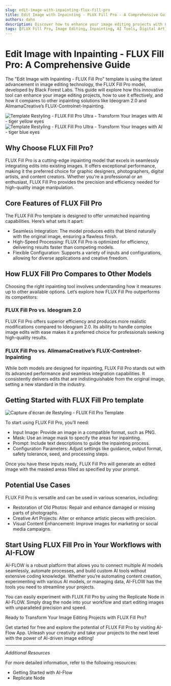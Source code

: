 ```yaml
---
slug: edit-image-with-inpainting-flux-fill-pro
title: Edit Image with Inpainting - FLUX Fill Pro - A Comprehensive Guide
authors: dahn
description: Discover how to enhance your image editing projects with FLUX Fill Pro. This guide covers its features, comparisons with other inpainting solutions, and tips for effective use.
tags: [FLUX Fill Pro, Image Editing, Inpainting, AI Tools, Digital Art]
---
```


<head>
  <meta name="twitter:card" content="summary_large_image"/>
  <meta name="twitter:title" content="Edit Image with Inpainting - FLUX Fill Pro: A Comprehensive Guide" />
  <meta name="twitter:description" content="Explore FLUX Fill Pro for advanced image editing. Learn about its features, comparisons, and how to use it effectively." />
  <meta name="twitter:creator" content="@AIFlowApp"/>
  <meta name="twitter:image" content="https://docs.ai-flow.net/img/blog-images/edit-image-with-inpainting-flux-fill-pro-3.png"/>
  <meta name="twitter:image:alt" content="FLUX Fill Pro Image Editing"/>
  <meta property="og:title" content="Edit Image with Inpainting - FLUX Fill Pro: A Comprehensive Guide"/>
  <meta property="og:description" content="Enhance your image editing with FLUX Fill Pro. Discover its capabilities, comparisons, and integration tips."/>
  <meta property="og:image" content="https://docs.ai-flow.net/img/blog-images/edit-image-with-inpainting-flux-fill-pro-3.png"/>
</head>

# Edit Image with Inpainting - FLUX Fill Pro: A Comprehensive Guide

The "Edit Image with Inpainting - FLUX Fill Pro" template is using the latest advancement in image editing technology, the FLUX Fill Pro model, developed by Black Forest Labs. This guide will explore how this innovative tool can enhance your image editing projects, how to use it effectively, and how it compares to other inpainting solutions like Ideogram 2.0 and AlimamaCreative’s FLUX-Controlnet-Inpainting.

<div class="flex flex-row w-[50%] justify-center">
    <span class="w-40 h-full object-cover">
    <img src="/img/blog-images/edit-image-with-inpainting-flux-fill-pro-1.png" alt="Template Restyling - FLUX Fill Pro Ultra - Transform Your Images with AI - tiger yellow eyes" />
    </span>
    <span class="w-40 h-full object-cover">
    <img src="/img/blog-images/edit-image-with-inpainting-flux-fill-pro-2.png" alt="Template Restyling - FLUX Fill Pro Ultra - Transform Your Images with AI - tiger blue eyes" />
    </span>
</div>

## Why Choose FLUX Fill Pro?

FLUX Fill Pro is a cutting-edge inpainting model that excels in seamlessly integrating edits into existing images. It offers exceptional performance, making it the preferred choice for graphic designers, photographers, digital artists, and content creators. Whether you're a professional or an enthusiast, FLUX Fill Pro provides the precision and efficiency needed for high-quality image manipulation.

## Core Features of FLUX Fill Pro

The FLUX Fill Pro template is designed to offer unmatched inpainting capabilities. Here’s what sets it apart:

- Seamless Integration: The model produces edits that blend naturally with the original image, ensuring a flawless finish.
- High-Speed Processing: FLUX Fill Pro is optimized for efficiency, delivering results faster than competing models.
- Flexible Configuration: Supports a variety of inputs and configurations, allowing for diverse applications and creative freedom.

## How FLUX Fill Pro Compares to Other Models

Choosing the right inpainting tool involves understanding how it measures up to other available options. Let’s explore how FLUX Fill Pro outperforms its competitors:

### FLUX Fill Pro vs. Ideogram 2.0

FLUX Fill Pro offers superior efficiency and produces more realistic modifications compared to Ideogram 2.0. Its ability to handle complex image edits with ease makes it a preferred choice for professionals seeking high-quality results.

### FLUX Fill Pro vs. AlimamaCreative’s FLUX-Controlnet-Inpainting

While both models are designed for inpainting, FLUX Fill Pro stands out with its advanced performance and seamless integration capabilities. It consistently delivers edits that are indistinguishable from the original image, setting a new standard in the industry.

## Getting Started with FLUX Fill Pro template

![Capture d'écran de Restyling - FLUX Fill Pro Template](/img/blog-images/edit-image-with-inpainting-flux-fill-pro-3.png)

To start using FLUX Fill Pro, you’ll need:

- Input Image: Provide an image in a compatible format, such as PNG.
- Mask: Use an image mask to specify the areas for inpainting.
- Prompt: Include text descriptions to guide the inpainting process.
- Configuration Parameters: Adjust settings like guidance, output format, safety tolerance, seed, and processing steps.

Once you have these inputs ready, FLUX Fill Pro will generate an edited image with the masked areas filled as specified by your prompt.

## Potential Use Cases

FLUX Fill Pro is versatile and can be used in various scenarios, including:

- Restoration of Old Photos: Repair and enhance damaged or missing parts of photographs.
- Creative Art Projects: Alter or enhance artistic pieces with precision.
- Visual Content Enhancement: Improve images for marketing or social media campaigns.

## Start Using FLUX Fill Pro in Your Workflows with AI-FLOW

AI-FLOW is a robust platform that allows you to connect multiple AI models seamlessly, automate processes, and build custom AI tools without extensive coding knowledge. Whether you’re automating content creation, experimenting with various AI models, or managing data, AI-FLOW has the tools you need to streamline your projects.

You can easily experiment with FLUX Fill Pro by using the Replicate Node in AI-FLOW. Simply drag the node into your workflow and start editing images with unparalleled precision and speed.

Ready to Transform Your Image Editing Projects with FLUX Fill Pro?

Get started for free and explore the potential of FLUX Fill Pro by visiting AI-Flow App. Unleash your creativity and take your projects to the next level with the power of AI-driven image editing!

---

_Additional Resources_

For more detailed information, refer to the following resources:

- Getting Started with AI-Flow
- Replicate Node
